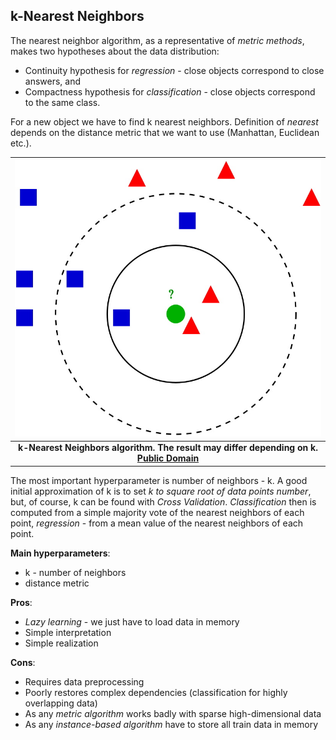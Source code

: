 ## k-Nearest Neighbors

The nearest neighbor algorithm, as a representative of *metric methods*, makes two hypotheses about the data distribution:
- Continuity hypothesis for *regression* - close objects correspond to close answers, and
- Compactness hypothesis for *classification* - close objects correspond to the same class.

For a new object we have to find k nearest neighbors. Definition of *nearest* depends on the distance metric that we want to use (Manhattan, Euclidean etc.).

| ![knn.jpg](../img/knn.jpg) |
|:--:|
| <b>k-Nearest Neighbors algorithm. The result may differ depending on k. [Public Domain](https://en.wikipedia.org/wiki/K-nearest_neighbors_algorithm#/media/File:KnnClassification.svg)</b>|

The most important hyperparameter is number of neighbors - k. A good initial approximation of k is to set *k to square root of data points number*, but, of course, k can be found with *Cross Validation*. *Classification* then is computed from a simple majority vote of the nearest neighbors of each point, *regression* - from a mean value of the nearest neighbors of each point.

**Main hyperparameters**:
- k - number of neighbors
- distance metric

**Pros**:
+ *Lazy learning* - we just have to load data in memory
+ Simple interpretation
+ Simple realization

**Cons**:
- Requires data preprocessing
- Poorly restores complex dependencies (classification for highly overlapping data)
- As any *metric algorithm* works badly with sparse high-dimensional data
- As any *instance-based algorithm* have to store all train data in memory
